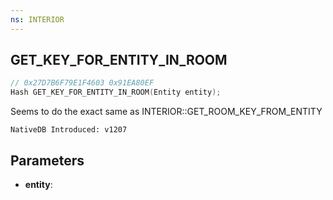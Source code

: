 ```yaml
---
ns: INTERIOR
---
```

## GET_KEY_FOR_ENTITY_IN_ROOM

```c
// 0x27D7B6F79E1F4603 0x91EA80EF
Hash GET_KEY_FOR_ENTITY_IN_ROOM(Entity entity);
```

Seems to do the exact same as INTERIOR::GET_ROOM_KEY_FROM_ENTITY

```
NativeDB Introduced: v1207
```

## Parameters
* **entity**:
